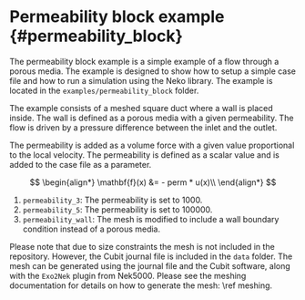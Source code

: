 # Permeability block example {#permeability_block}

The permeability block example is a simple example of a flow through a porous
media. The example is designed to show how to setup a simple case file and how
to run a simulation using the Neko library. The example is located in the
`examples/permeability_block` folder.

The example consists of a meshed square duct where a wall is placed inside. The
wall is defined as a porous media with a given permeability. The flow is driven
by a pressure difference between the inlet and the outlet.

The permeability is added as a volume force with a given value proportional to
the local velocity. The permeability is defined as a scalar value and is added
to the case file as a parameter.

$$
    \begin{align*}
        \mathbf{f}(x) &= - perm * u(x)\\
    \end{align*}
$$

1. `permeability_3`: The permeability is set to 1000.
2. `permeability_5`: The permeability is set to 100000.
3. `permeability_wall`: The mesh is modified to include
   a wall boundary condition instead of a porous media.

Please note that due to size constraints the mesh is not included in the
repository. However, the Cubit journal file is included in the
`data` folder. The mesh can be generated using
the journal file and the Cubit software, along with the `Exo2Nek` plugin from
Nek5000. Please see the meshing documentation for details on how to generate the
mesh: \ref meshing.
